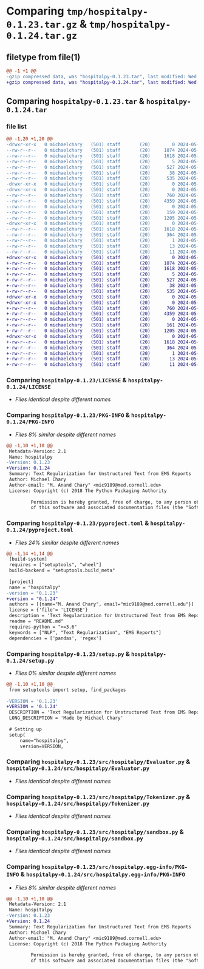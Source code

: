# Comparing `tmp/hospitalpy-0.1.23.tar.gz` & `tmp/hospitalpy-0.1.24.tar.gz`

## filetype from file(1)

```diff
@@ -1 +1 @@
-gzip compressed data, was "hospitalpy-0.1.23.tar", last modified: Wed May  8 00:55:48 2024, max compression
+gzip compressed data, was "hospitalpy-0.1.24.tar", last modified: Wed May  8 01:00:39 2024, max compression
```

## Comparing `hospitalpy-0.1.23.tar` & `hospitalpy-0.1.24.tar`

### file list

```diff
@@ -1,20 +1,20 @@
-drwxr-xr-x   0 michaelchary   (501) staff       (20)        0 2024-05-08 00:55:48.285307 hospitalpy-0.1.23/
--rw-r--r--   0 michaelchary   (501) staff       (20)     1074 2024-05-08 00:29:19.000000 hospitalpy-0.1.23/LICENSE
--rw-r--r--   0 michaelchary   (501) staff       (20)     1618 2024-05-08 00:55:48.285084 hospitalpy-0.1.23/PKG-INFO
--rw-r--r--   0 michaelchary   (501) staff       (20)        5 2024-05-01 20:53:36.000000 hospitalpy-0.1.23/README.md
--rw-r--r--   0 michaelchary   (501) staff       (20)      527 2024-05-08 00:55:26.000000 hospitalpy-0.1.23/pyproject.toml
--rw-r--r--   0 michaelchary   (501) staff       (20)       38 2024-05-08 00:55:48.285353 hospitalpy-0.1.23/setup.cfg
--rw-r--r--   0 michaelchary   (501) staff       (20)      535 2024-05-08 00:55:37.000000 hospitalpy-0.1.23/setup.py
-drwxr-xr-x   0 michaelchary   (501) staff       (20)        0 2024-05-08 00:55:48.282842 hospitalpy-0.1.23/src/
-drwxr-xr-x   0 michaelchary   (501) staff       (20)        0 2024-05-08 00:55:48.284026 hospitalpy-0.1.23/src/hospitalpy/
--rw-r--r--   0 michaelchary   (501) staff       (20)      760 2024-05-08 00:15:32.000000 hospitalpy-0.1.23/src/hospitalpy/Evaluator.py
--rw-r--r--   0 michaelchary   (501) staff       (20)     4359 2024-05-08 00:54:16.000000 hospitalpy-0.1.23/src/hospitalpy/Tokenizer.py
--rw-r--r--   0 michaelchary   (501) staff       (20)        0 2024-05-08 00:55:10.000000 hospitalpy-0.1.23/src/hospitalpy/__init__.py
--rw-r--r--   0 michaelchary   (501) staff       (20)      159 2024-05-08 00:15:32.000000 hospitalpy-0.1.23/src/hospitalpy/config.py
--rw-r--r--   0 michaelchary   (501) staff       (20)     1205 2024-05-08 00:15:32.000000 hospitalpy-0.1.23/src/hospitalpy/sandbox.py
-drwxr-xr-x   0 michaelchary   (501) staff       (20)        0 2024-05-08 00:55:48.284866 hospitalpy-0.1.23/src/hospitalpy.egg-info/
--rw-r--r--   0 michaelchary   (501) staff       (20)     1618 2024-05-08 00:55:48.000000 hospitalpy-0.1.23/src/hospitalpy.egg-info/PKG-INFO
--rw-r--r--   0 michaelchary   (501) staff       (20)      364 2024-05-08 00:55:48.000000 hospitalpy-0.1.23/src/hospitalpy.egg-info/SOURCES.txt
--rw-r--r--   0 michaelchary   (501) staff       (20)        1 2024-05-08 00:55:48.000000 hospitalpy-0.1.23/src/hospitalpy.egg-info/dependency_links.txt
--rw-r--r--   0 michaelchary   (501) staff       (20)       13 2024-05-08 00:55:48.000000 hospitalpy-0.1.23/src/hospitalpy.egg-info/requires.txt
--rw-r--r--   0 michaelchary   (501) staff       (20)       11 2024-05-08 00:55:48.000000 hospitalpy-0.1.23/src/hospitalpy.egg-info/top_level.txt
+drwxr-xr-x   0 michaelchary   (501) staff       (20)        0 2024-05-08 01:00:39.572256 hospitalpy-0.1.24/
+-rw-r--r--   0 michaelchary   (501) staff       (20)     1074 2024-05-08 00:29:19.000000 hospitalpy-0.1.24/LICENSE
+-rw-r--r--   0 michaelchary   (501) staff       (20)     1618 2024-05-08 01:00:39.572040 hospitalpy-0.1.24/PKG-INFO
+-rw-r--r--   0 michaelchary   (501) staff       (20)        5 2024-05-01 20:53:36.000000 hospitalpy-0.1.24/README.md
+-rw-r--r--   0 michaelchary   (501) staff       (20)      527 2024-05-08 01:00:23.000000 hospitalpy-0.1.24/pyproject.toml
+-rw-r--r--   0 michaelchary   (501) staff       (20)       38 2024-05-08 01:00:39.572301 hospitalpy-0.1.24/setup.cfg
+-rw-r--r--   0 michaelchary   (501) staff       (20)      535 2024-05-08 01:00:30.000000 hospitalpy-0.1.24/setup.py
+drwxr-xr-x   0 michaelchary   (501) staff       (20)        0 2024-05-08 01:00:39.569964 hospitalpy-0.1.24/src/
+drwxr-xr-x   0 michaelchary   (501) staff       (20)        0 2024-05-08 01:00:39.571079 hospitalpy-0.1.24/src/hospitalpy/
+-rw-r--r--   0 michaelchary   (501) staff       (20)      760 2024-05-08 00:15:32.000000 hospitalpy-0.1.24/src/hospitalpy/Evaluator.py
+-rw-r--r--   0 michaelchary   (501) staff       (20)     4359 2024-05-08 00:54:16.000000 hospitalpy-0.1.24/src/hospitalpy/Tokenizer.py
+-rw-r--r--   0 michaelchary   (501) staff       (20)        0 2024-05-08 00:55:10.000000 hospitalpy-0.1.24/src/hospitalpy/__init__.py
+-rw-r--r--   0 michaelchary   (501) staff       (20)      161 2024-05-08 01:00:02.000000 hospitalpy-0.1.24/src/hospitalpy/config.py
+-rw-r--r--   0 michaelchary   (501) staff       (20)     1205 2024-05-08 00:15:32.000000 hospitalpy-0.1.24/src/hospitalpy/sandbox.py
+drwxr-xr-x   0 michaelchary   (501) staff       (20)        0 2024-05-08 01:00:39.571861 hospitalpy-0.1.24/src/hospitalpy.egg-info/
+-rw-r--r--   0 michaelchary   (501) staff       (20)     1618 2024-05-08 01:00:39.000000 hospitalpy-0.1.24/src/hospitalpy.egg-info/PKG-INFO
+-rw-r--r--   0 michaelchary   (501) staff       (20)      364 2024-05-08 01:00:39.000000 hospitalpy-0.1.24/src/hospitalpy.egg-info/SOURCES.txt
+-rw-r--r--   0 michaelchary   (501) staff       (20)        1 2024-05-08 01:00:39.000000 hospitalpy-0.1.24/src/hospitalpy.egg-info/dependency_links.txt
+-rw-r--r--   0 michaelchary   (501) staff       (20)       13 2024-05-08 01:00:39.000000 hospitalpy-0.1.24/src/hospitalpy.egg-info/requires.txt
+-rw-r--r--   0 michaelchary   (501) staff       (20)       11 2024-05-08 01:00:39.000000 hospitalpy-0.1.24/src/hospitalpy.egg-info/top_level.txt
```

### Comparing `hospitalpy-0.1.23/LICENSE` & `hospitalpy-0.1.24/LICENSE`

 * *Files identical despite different names*

### Comparing `hospitalpy-0.1.23/PKG-INFO` & `hospitalpy-0.1.24/PKG-INFO`

 * *Files 8% similar despite different names*

```diff
@@ -1,10 +1,10 @@
 Metadata-Version: 2.1
 Name: hospitalpy
-Version: 0.1.23
+Version: 0.1.24
 Summary: Text Regularization for Unstructured Text from EMS Reports
 Author: Michael Chary
 Author-email: "M. Anand Chary" <mic9189@med.cornell.edu>
 License: Copyright (c) 2018 The Python Packaging Authority
         
         Permission is hereby granted, free of charge, to any person obtaining a copy
         of this software and associated documentation files (the "Software"), to deal
```

### Comparing `hospitalpy-0.1.23/pyproject.toml` & `hospitalpy-0.1.24/pyproject.toml`

 * *Files 24% similar despite different names*

```diff
@@ -1,14 +1,14 @@
 [build-system]
 requires = ["setuptools", "wheel"]
 build-backend = "setuptools.build_meta"
 
 [project]
 name = "hospitalpy"
-version = "0.1.23"
+version = "0.1.24"
 authors = [{name="M. Anand Chary", email="mic9189@med.cornell.edu"}]
 license = {'file'= 'LICENSE'}
 description = 'Text Regularization for Unstructured Text from EMS Reports'
 readme = "README.md"
 requires-python = ">=3.6"
 keywords = ["NLP", "Text Regularization", "EMS Reports"]
 dependencies = ['pandas', 'regex']
```

### Comparing `hospitalpy-0.1.23/setup.py` & `hospitalpy-0.1.24/setup.py`

 * *Files 0% similar despite different names*

```diff
@@ -1,10 +1,10 @@
 from setuptools import setup, find_packages
 
-VERSION = '0.1.23'
+VERSION = '0.1.24'
 DESCRIPTION = 'Text Regularization for Unstructured Text from EMS Reports'
 LONG_DESCRIPTION = 'Made by Michael Chary'
 
 # Setting up
 setup(
     name="hospitalpy",
     version=VERSION,
```

### Comparing `hospitalpy-0.1.23/src/hospitalpy/Evaluator.py` & `hospitalpy-0.1.24/src/hospitalpy/Evaluator.py`

 * *Files identical despite different names*

### Comparing `hospitalpy-0.1.23/src/hospitalpy/Tokenizer.py` & `hospitalpy-0.1.24/src/hospitalpy/Tokenizer.py`

 * *Files identical despite different names*

### Comparing `hospitalpy-0.1.23/src/hospitalpy/sandbox.py` & `hospitalpy-0.1.24/src/hospitalpy/sandbox.py`

 * *Files identical despite different names*

### Comparing `hospitalpy-0.1.23/src/hospitalpy.egg-info/PKG-INFO` & `hospitalpy-0.1.24/src/hospitalpy.egg-info/PKG-INFO`

 * *Files 8% similar despite different names*

```diff
@@ -1,10 +1,10 @@
 Metadata-Version: 2.1
 Name: hospitalpy
-Version: 0.1.23
+Version: 0.1.24
 Summary: Text Regularization for Unstructured Text from EMS Reports
 Author: Michael Chary
 Author-email: "M. Anand Chary" <mic9189@med.cornell.edu>
 License: Copyright (c) 2018 The Python Packaging Authority
         
         Permission is hereby granted, free of charge, to any person obtaining a copy
         of this software and associated documentation files (the "Software"), to deal
```

